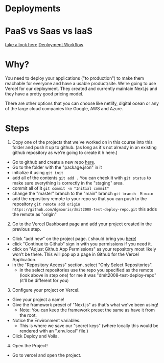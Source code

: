 # Deployments

# PaaS vs Saas vs IaaS
[take a look here](platform_options.excalidraw)
[Deployment Workflow](deployment-workflow.excalidraw)

# Why?

You need to deploy your applications ("to production") to make them reachable for everyone and have a usable product/site. We're going to use Vercel for our deployment. They created and currently maintain Next.js and they have a pretty good pricing model.

There are other options that you can choose like netlify, digital ocean or any of the large cloud companies like Google, AWS and Azure.

# Steps

1. Copy one of the projects that we've worked on in this course into this folder and push it up to github. (as long as it's not already in an existing github repository as we're going to create it h here.)
- Go to github and create a new repo [here](https://github.com/new).
- Go to the folder with the "package.json" in it
- initialize it using `git init`
- add all of the contents `git add .` You can check it with `git status` to make sure everything is correctly in the "staging" area.
- commit all of it `git commit -m "Initial commit"`
- change the "master" branch to the "main" branch `git branch -M main`
- add the repository remote to your repo so that you can push to the repository `git remote add origin https://github.com/dgmouris/dmit2008-test-deploy-repo.git` this adds the remote as "origin"
2. Go to the Vercel [Dashboard page](https://vercel.com/dashboard) and add your project created in the previous step.
- Click "add new" on the project page. ( should bring you [here](https://vercel.com/new))
- click "Continue to Github" sign in with you permissions if you need it.
- click on "Adjust Github App Permissions" as your repository most likely won't be there. This will pop up a page in Github for the Vercel Application.
- in the "Repository Access" section, select "Only Select Repositories".
	- in the select repositories use the repo you specified as the remote (look above in step one) for me it was "dmit2008-test-deploy-repo" (it'll be different for you)
3. Configure your project on Vercel.
- Give your project a name!
- Give the framework preset of "Next.js" as that's what we've been using!
	- Note: You can keep the framework preset the same as have it from the root.
- Notice the Environment variables.
	- This is where we save our "secret keys" (where locally this would be rendered with an ".env.local" file.)
- Click Deploy and Voila.
4.  Open the Project!
- Go to vercel and open the project.
